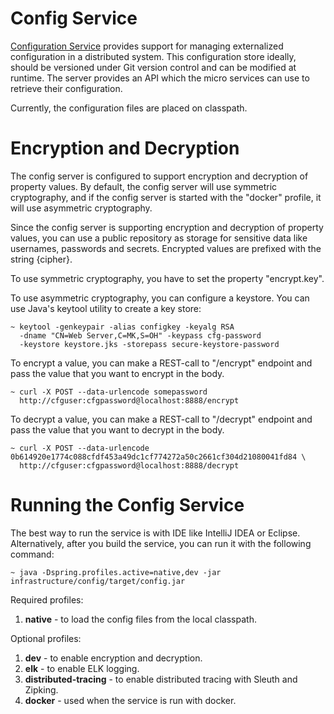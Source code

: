 # Config Service

[Configuration Service](https://cloud.spring.io/spring-cloud-config/) provides support for managing externalized 
configuration in a distributed system. This configuration store ideally, should be versioned under Git version control 
and can be modified at runtime. The server provides an API which the micro services can use to retrieve their 
configuration.

Currently, the configuration files are placed on classpath.

# Encryption and Decryption

The config server is configured to support encryption and decryption of property values. By default, the config server
will use symmetric cryptography, and if the config server is started with the "docker" profile, it will use asymmetric
cryptography.

Since the config server is supporting encryption and decryption of property values, you can use a public repository as storage
for sensitive data like usernames, passwords and secrets. Encrypted values are prefixed with the string {cipher}.

To use symmetric cryptography, you have to set the property "encrypt.key".

To use asymmetric cryptography, you can configure a keystore. You can use Java's keytool utility to create a key store:

    ~ keytool -genkeypair -alias configkey -keyalg RSA 
      -dname "CN=Web Server,C=MK,S=OH" -keypass cfg-password 
      -keystore keystore.jks -storepass secure-keystore-password

To encrypt a value, you can make a REST-call to "/encrypt" endpoint and pass the value that you want to encrypt in
the body.

    ~ curl -X POST --data-urlencode somepassword
      http://cfguser:cfgpassword@localhost:8888/encrypt

To decrypt a value, you can make a REST-call to "/decrypt" endpoint and pass the value that you want to decrypt in
the body.

    ~ curl -X POST --data-urlencode 0b614920e1774c088cfdf453a49dc1cf774272a50c2661cf304d21080041fd84 \
      http://cfguser:cfgpassword@localhost:8888/decrypt

# Running the Config Service
The best way to run the service is with IDE like IntelliJ IDEA or Eclipse. Alternatively, after you build the service,
you can run it with the following command:

    ~ java -Dspring.profiles.active=native,dev -jar infrastructure/config/target/config.jar

Required profiles:
1. **native** - to load the config files from the local classpath.

Optional profiles: 
1. **dev** - to enable encryption and decryption.
2. **elk** - to enable ELK logging.
3. **distributed-tracing** - to enable distributed tracing with Sleuth and Zipking.
4. **docker** - used when the service is run with docker.
